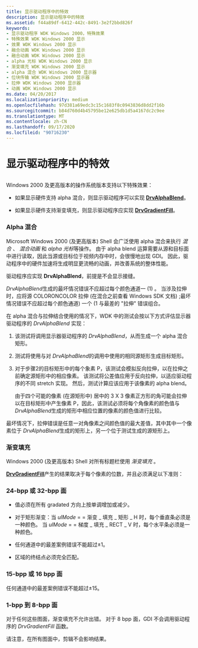 ```yaml
---
title: 显示驱动程序中的特效
description: 显示驱动程序中的特效
ms.assetid: f44a89df-6412-442c-8491-3e2f2bbd826f
keywords:
- 显示驱动程序 WDK Windows 2000，特殊效果
- 特殊效果 WDK Windows 2000 显示
- 效果 WDK Windows 2000 显示
- 融合动画 WDK Windows 2000 显示
- 融合动画 WDK Windows 2000 显示
- alpha 光标 WDK Windows 2000 显示
- 渐变填充 WDK Windows 2000 显示
- alpha 混合 WDK Windows 2000 显示器
- 位块传输 WDK Windows 2000 显示器
- 拉伸 WDK Windows 2000 显示器
- 动画 WDK Windows 2000 显示
ms.date: 04/20/2017
ms.localizationpriority: medium
ms.openlocfilehash: 97d381a69edc3c15c1683f8c0943836d8dd2f16b
ms.sourcegitcommit: b84d760d4b45795be12e625db1d5a4167dc2c9ee
ms.translationtype: MT
ms.contentlocale: zh-CN
ms.lasthandoff: 09/17/2020
ms.locfileid: "90716230"
---
```

# <a name="special-effects-in-display-drivers"></a>显示驱动程序中的特效


## <span id="ddk_special_effects_in_display_drivers_gg"></span><span id="DDK_SPECIAL_EFFECTS_IN_DISPLAY_DRIVERS_GG"></span>


Windows 2000 及更高版本的操作系统版本支持以下特殊效果：

-   如果显示硬件支持 alpha 混合，则显示驱动程序可以实现 [**DrvAlphaBlend**](/windows/win32/api/winddi/nf-winddi-drvalphablend)。

-   如果显示硬件支持渐变填充，则显示驱动程序应实现 [**DrvGradientFill**](/windows/win32/api/winddi/nf-winddi-drvgradientfill)。

### <a name="span-idalpha_blendingspanspan-idalpha_blendingspanspan-idalpha_blendingspanalpha-blending"></a><span id="Alpha_Blending"></span><span id="alpha_blending"></span><span id="ALPHA_BLENDING"></span>Alpha 混合

Microsoft Windows 2000 (及更高版本) Shell 会广泛使用 alpha 混合来执行 *混合* 、 *混合动画* 和 *alpha 光标*等操作。 由于 alpha blend 运算需要从源和目标面中进行读取，因此当源或目标位于视频内存中时，会很慢地出现 GDI。 因此，驱动程序中的硬件加速将生成明显更流畅的动画，并改善系统的整体性能。

驱动程序应实现 **DrvAlphaBlend**，前提是不会显示接缝。

*DrvAlphaBlend*生成的最坏情况错误不应超过每个颜色通道一 (1) 。 当涉及拉伸时，应将源 COLORONCOLOR 拉伸 (在混合之前查看 Windows SDK 文档) ;最坏情况错误不应超过每个颜色通道) 一个 (1 与最差的 "拉伸" 错误组合。

在 alpha 混合与拉伸结合使用的情况下，WDK 中的测试会按以下方式评估显示器驱动程序的 *DrvAlphaBlend* 实现：

1.  该测试将调用显示器驱动程序的 *DrvAlphaBlend*，从而生成一个 alpha 混合矩形。

2.  测试将使用与对 *DrvAlphaBlend*的调用中使用的相同源矩形生成目标矩形。

3.  对于步骤2的目标矩形中的每个象素 P，该测试会模拟反向拉伸，以在拉伸之前确定源矩形中的相应像素。 该测试将公差值应用于反向拉伸，以适应驱动程序的不同 stretch 实现。 然后，测试计算应该应用于该像素的 alpha blend。

    由于四个可能的像素 (在源矩形中) 居中的 3 X 3 像素正方形的角可能会拉伸以在目标矩形中产生像素 P，因此，该测试必须将每个角像素的颜色值与 *DrvAlphaBlend*生成的矩形中相应位置的像素的颜色值进行比较。

最坏情况下，拉伸错误是任意一对角像素之间颜色值的最大差值，其中其中一个像素位于 *DrvAlphaBlend*生成的矩形上，另一个位于测试生成的源矩形上。

### <a name="span-idgradient_fillsspanspan-idgradient_fillsspanspan-idgradient_fillsspangradient-fills"></a><span id="Gradient_Fills"></span><span id="gradient_fills"></span><span id="GRADIENT_FILLS"></span>渐变填充

Windows 2000 (及更高版本) Shell 对所有标题栏使用 *渐变填充* 。

[**DrvGradientFill**](/windows/win32/api/winddi/nf-winddi-drvgradientfill)产生的结果取决于每个像素的位数，并且必须满足以下准则：

### <a name="span-id_24_bpp_or_32_bpp_surfacesspanspan-id_24_bpp_or_32_bpp_surfacesspan24-bpp-or-32-bpp-surfaces"></a><span id="_24_bpp_or_32_bpp_surfaces"></span><span id="_24_BPP_OR_32_BPP_SURFACES"></span>24-bpp 或 32-bpp 面

-   值必须在所有 gradated 方向上按单调增加或减少。

-   对于矩形渐变：当 *ulMode* = = 渐变 \_ 填充 \_ 矩形 \_ H 时，每个垂直条必须是一种颜色。
    当 *ulMode* = = 梯度 \_ 填充 \_ RECT \_ V 时，每个水平条必须是一种颜色。
-   任何通道中的最差案例错误不能超过±1。

-   区域的终结点必须完全匹配。

### <a name="span-id_15_bpp_or_16_bpp_surfacesspanspan-id_15_bpp_or_16_bpp_surfacesspan15-bpp-or-16-bpp-surfaces"></a><span id="_15_bpp_or_16_bpp_surfaces"></span><span id="_15_BPP_OR_16_BPP_SURFACES"></span>15-bpp 或 16 bpp 面

任何通道中的最差案例错误不能超过±15。

### <a name="span-id_1_bpp_to_8_bpp_surfacesspanspan-id_1_bpp_to_8_bpp_surfacesspan1-bpp-to-8-bpp-surfaces"></a><span id="_1_bpp_to_8_bpp_surfaces"></span><span id="_1_BPP_TO_8_BPP_SURFACES"></span>1-bpp 到 8-bpp 面

对于任何这些图面，渐变填充不允许出错。 对于 8 bpp 面，GDI 不会调用驱动程序的 *DrvGradientFill* 函数。

请注意，在所有图面中，剪辑不会影响结果。

 

